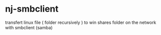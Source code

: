 # nj-smbclient
transfert linux file ( folder recursively ) to win shares  folder on the network with smbclient (samba)


